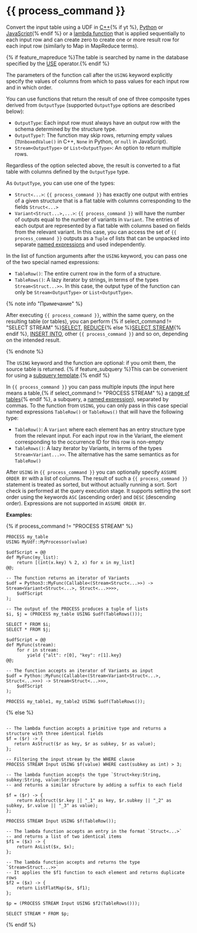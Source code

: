 # {{ process_command }}

Convert the input table using a UDF in [C++](../../udf/cpp.md){% if yt %}, [Python](../../udf/python.md) or [JavaScript](../../udf/javascript.md){% endif %} or a [lambda function](../../syntax/expressions.md#lambda) that is applied sequentially to each input row and can create zero to create one or more result row for each input row (similarly to Map in MapReduce terms).

{% if feature_mapreduce %}The table is searched by name in the database specified by the [USE](../use.md) operator.{% endif %}

The parameters of the function call after the `USING` keyword explicitly specify the values of columns from which to pass values for each input row and in which order.

You can use functions that return the result of one of three composite types derived from `OutputType` (supported `OutputType` options are described below):

* `OutputType`: Each input row must always have an output row with the schema determined by the structure type.
* `OutputType?`: The function may skip rows, returning empty values (`TUnboxedValue()` in C++, `None` in Python, or `null` in JavaScript).
* `Stream<OutputType>` or `List<OutputType>`: An option to return multiple rows.

Regardless of the option selected above, the result is converted to a flat table with columns defined by the `OutputType` type.

As `OutputType`, you can use one of the types:

* `Struct<...>`: `{{ process_command }}` has exactly one output with entries of a given structure that is a flat table with columns corresponding to the fields `Struct<...>`
* `Variant<Struct...>,...>`: `{{ process_command }}` will have the number of outputs equal to the number of variants in `Variant`. The entries of each output are represented by a flat table with columns based on fields from the relevant variant. In this case, you can access the set of `{{ process_command }}` outputs as a `Tuple` of lists that can be unpacked into separate [named expressions](../expressions.md#named-nodes) and used independently.

In the list of function arguments after the `USING` keyword, you can pass one of the two special named expressions:

* `TableRow()`: The entire current row in the form of a structure.
* `TableRows()`: A lazy iterator by strings, in terms of the types `Stream<Struct...>>`. In this case, the output type of the function can only be `Stream<OutputType>` or `List<OutputType>`.

{% note info "Примечание" %}

After executing `{{ process_command }}`, within the same query, on the resulting table (or tables), you can perform {% if select_command != "SELECT STREAM" %}[SELECT](../select.md), [REDUCE](../reduce.md){% else %}[SELECT STREAM](../select_stream.md){% endif %}, [INSERT INTO](../insert_into.md), other `{{ process_command }}` and so on, depending on the intended result.

{% endnote %}

The `USING` keyword and the function are optional: if you omit them, the source table is returned. {% if feature_subquery %}This can be convenient for using a [subquery template](subquery.md).{% endif %}

In `{{ process_command }}` you can pass multiple inputs (the input here means a table,{% if select_command != "PROCESS STREAM" %} a [range of tables](../select.md#range){% endif %}, a subquery, a [named expression](../expressions.md#named-nodes)), separated by commas. To the function from `USING`, you can only pass in this case special named expressions `TableRow()` or  `TableRows()` that will have the following type:

* `TableRow()`: A `Variant` where each element has an entry structure type from the relevant input. For each input row in the Variant, the element corresponding to the occurrence ID for this row is non-empty
* `TableRows()`: A lazy iterator by Variants, in terms of the types `Stream<Variant...>>`. The alternative has the same semantics as for `TableRow()`

After `USING` in `{{ process_command }}` you can optionally specify `ASSUME ORDER BY` with a list of columns. The result of such a  `{{ process_command }}` statement is treated as sorted, but without actually running a sort. Sort check is performed at the query execution stage. It supports setting the sort order using the keywords `ASC` (ascending order) and `DESC` (descending order). Expressions are not supported in `ASSUME ORDER BY`.

**Examples:**

{% if process_command != "PROCESS STREAM" %}

```yql
PROCESS my_table
USING MyUdf::MyProcessor(value)
```

```yql
$udfScript = @@
def MyFunc(my_list):
    return [(int(x.key) % 2, x) for x in my_list]
@@;

-- The function returns an iterator of Variants
$udf = Python3::MyFunc(Callable<(Stream<Struct<...>>) -> Stream<Variant<Struct<...>, Struct<...>>>>,
    $udfScript
);

-- The output of the PROCESS produces a tuple of lists
$i, $j = (PROCESS my_table USING $udf(TableRows()));

SELECT * FROM $i;
SELECT * FROM $j;
```

```yql
$udfScript = @@
def MyFunc(stream):
    for r in stream:
        yield {"alt": r[0], "key": r[1].key}
@@;

-- The function accepts an iterator of Variants as input
$udf = Python::MyFunc(Callable<(Stream<Variant<Struct<...>, Struct<...>>>) -> Stream<Struct<...>>>,
    $udfScript
);

PROCESS my_table1, my_table2 USING $udf(TableRows());
```

{% else %}

```yql

-- The lambda function accepts a primitive type and returns a structure with three identical fields
$f = ($r) -> {
   return AsStruct($r as key, $r as subkey, $r as value);
};

-- Filtering the input stream by the WHERE clause
PROCESS STREAM Input USING $f(value) WHERE cast(subkey as int) > 3;
```

```yql
-- The lambda function accepts the type `Struct<key:String, subkey:String, value:String>`
-- and returns a similar structure by adding a suffix to each field

$f = ($r) -> {
    return AsStruct($r.key || "_1" as key, $r.subkey || "_2" as subkey, $r.value || "_3" as value);
};

PROCESS STREAM Input USING $f(TableRow());
```

```yql
-- The lambda function accepts an entry in the format `Struct<...>`
-- and returns a list of two identical items
$f1 = ($x) -> {
    return AsList($x, $x);
};

-- The lambda function accepts and returns the type `Stream<Struct...>>`
-- It applies the $f1 function to each element and returns duplicate rows
$f2 = ($x) -> {
    return ListFlatMap($x, $f1);
};

$p = (PROCESS STREAM Input USING $f2(TableRows()));

SELECT STREAM * FROM $p;
```

{% endif %}

